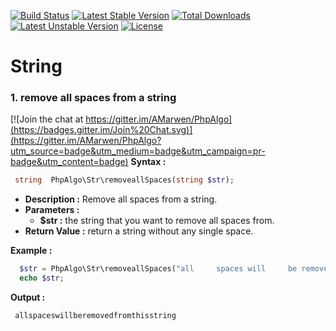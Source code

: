 [![Build Status](https://travis-ci.org/AMarwen/PhpAlgo.svg?branch=master)](https://travis-ci.org/AMarwen/PhpAlgo)
[![Latest Stable Version](https://poser.pugx.org/phpalgo/phpalgo/v/stable)](https://packagist.org/packages/phpalgo/phpalgo) [![Total Downloads](https://poser.pugx.org/phpalgo/phpalgo/downloads)](https://packagist.org/packages/phpalgo/phpalgo) [![Latest Unstable Version](https://poser.pugx.org/phpalgo/phpalgo/v/unstable)](https://packagist.org/packages/phpalgo/phpalgo) [![License](https://poser.pugx.org/phpalgo/phpalgo/license)](https://packagist.org/packages/phpalgo/phpalgo)

# String
### 1. remove all spaces from a string

[![Join the chat at https://gitter.im/AMarwen/PhpAlgo](https://badges.gitter.im/Join%20Chat.svg)](https://gitter.im/AMarwen/PhpAlgo?utm_source=badge&utm_medium=badge&utm_campaign=pr-badge&utm_content=badge)
**Syntax :**
 ```php
  string  PhpAlgo\Str\removeallSpaces(string $str);
 ```
   - **Description :** Remove all spaces from a string.
   - **Parameters :**
     - **$str :** the string that you want to remove all spaces from.
   - **Return Value :** return a string without any single space.

**Example :**
 ```php
   $str = PhpAlgo\Str\removeallSpaces("all     spaces will     be removed    from this       string") ;
   echo $str;
 ```
 **Output :**
```
 allspaceswillberemovedfromthisstring
```

